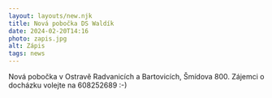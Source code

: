 ```yaml
---
layout: layouts/new.njk
title: Nová pobočka DS Waldík 
date: 2024-02-20T14:16
photo: zapis.jpg
alt: Zápis
tags: news
---
```


Nová pobočka v Ostravě Radvanicích a Bartovicích, Šmídova 800. Zájemci o docházku volejte na 608252689 :-)
